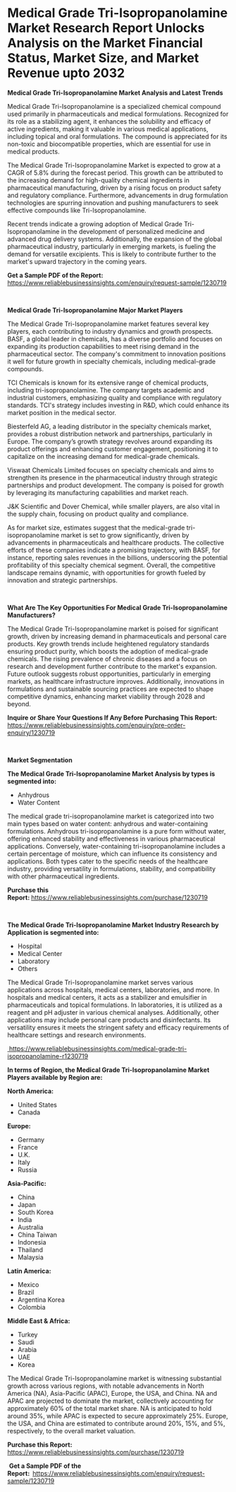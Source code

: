 <p><h1>Medical Grade Tri-Isopropanolamine Market Research Report Unlocks Analysis on the Market Financial Status, Market Size, and Market Revenue upto 2032</h1></p><p><strong>Medical Grade Tri-Isopropanolamine Market Analysis and Latest Trends</strong></p>
<p><p>Medical Grade Tri-Isopropanolamine is a specialized chemical compound used primarily in pharmaceuticals and medical formulations. Recognized for its role as a stabilizing agent, it enhances the solubility and efficacy of active ingredients, making it valuable in various medical applications, including topical and oral formulations. The compound is appreciated for its non-toxic and biocompatible properties, which are essential for use in medical products.</p><p>The Medical Grade Tri-Isopropanolamine Market is expected to grow at a CAGR of 5.8% during the forecast period. This growth can be attributed to the increasing demand for high-quality chemical ingredients in pharmaceutical manufacturing, driven by a rising focus on product safety and regulatory compliance. Furthermore, advancements in drug formulation technologies are spurring innovation and pushing manufacturers to seek effective compounds like Tri-Isopropanolamine. </p><p>Recent trends indicate a growing adoption of Medical Grade Tri-Isopropanolamine in the development of personalized medicine and advanced drug delivery systems. Additionally, the expansion of the global pharmaceutical industry, particularly in emerging markets, is fueling the demand for versatile excipients. This is likely to contribute further to the market's upward trajectory in the coming years.</p></p>
<p><strong>Get a Sample PDF of the Report:&nbsp;</strong> <a href="https://www.reliablebusinessinsights.com/enquiry/request-sample/1230719?utm_campaign=3439&utm_medium=2&utm_source=Github&utm_content=ia&utm_term=14042025&utm_id=medical-grade-tri-isopropanolamine">https://www.reliablebusinessinsights.com/enquiry/request-sample/1230719</a></p>
<p>&nbsp;</p>
<p><strong>Medical Grade Tri-Isopropanolamine Major Market Players</strong></p>
<p><p>The Medical Grade Tri-Isopropanolamine market features several key players, each contributing to industry dynamics and growth prospects. BASF, a global leader in chemicals, has a diverse portfolio and focuses on expanding its production capabilities to meet rising demand in the pharmaceutical sector. The company's commitment to innovation positions it well for future growth in specialty chemicals, including medical-grade compounds.</p><p>TCI Chemicals is known for its extensive range of chemical products, including tri-isopropanolamine. The company targets academic and industrial customers, emphasizing quality and compliance with regulatory standards. TCI's strategy includes investing in R&D, which could enhance its market position in the medical sector.</p><p>Biesterfeld AG, a leading distributor in the specialty chemicals market, provides a robust distribution network and partnerships, particularly in Europe. The company’s growth strategy revolves around expanding its product offerings and enhancing customer engagement, positioning it to capitalize on the increasing demand for medical-grade chemicals.</p><p>Viswaat Chemicals Limited focuses on specialty chemicals and aims to strengthen its presence in the pharmaceutical industry through strategic partnerships and product development. The company is poised for growth by leveraging its manufacturing capabilities and market reach.</p><p>J&K Scientific and Dover Chemical, while smaller players, are also vital in the supply chain, focusing on product quality and compliance.</p><p>As for market size, estimates suggest that the medical-grade tri-isopropanolamine market is set to grow significantly, driven by advancements in pharmaceuticals and healthcare products. The collective efforts of these companies indicate a promising trajectory, with BASF, for instance, reporting sales revenues in the billions, underscoring the potential profitability of this specialty chemical segment. Overall, the competitive landscape remains dynamic, with opportunities for growth fueled by innovation and strategic partnerships.</p></p>
<p>&nbsp;</p>
<p><strong>What Are The Key Opportunities For Medical Grade Tri-Isopropanolamine Manufacturers?</strong></p>
<p><p>The Medical Grade Tri-Isopropanolamine market is poised for significant growth, driven by increasing demand in pharmaceuticals and personal care products. Key growth trends include heightened regulatory standards ensuring product purity, which boosts the adoption of medical-grade chemicals. The rising prevalence of chronic diseases and a focus on research and development further contribute to the market's expansion. Future outlook suggests robust opportunities, particularly in emerging markets, as healthcare infrastructure improves. Additionally, innovations in formulations and sustainable sourcing practices are expected to shape competitive dynamics, enhancing market viability through 2028 and beyond.</p></p>
<p><strong>Inquire or Share Your Questions If Any Before Purchasing This Report:</strong> <a href="https://www.reliablebusinessinsights.com/enquiry/pre-order-enquiry/1230719?utm_campaign=3439&utm_medium=2&utm_source=Github&utm_content=ia&utm_term=14042025&utm_id=medical-grade-tri-isopropanolamine">https://www.reliablebusinessinsights.com/enquiry/pre-order-enquiry/1230719</a></p>
<p>&nbsp;</p>
<p><strong>Market Segmentation</strong></p>
<p><strong>The Medical Grade Tri-Isopropanolamine Market Analysis by types is segmented into:</strong></p>
<p><ul><li>Anhydrous</li><li>Water Content</li></ul></p>
<p><p>The medical grade tri-isopropanolamine market is categorized into two main types based on water content: anhydrous and water-containing formulations. Anhydrous tri-isopropanolamine is a pure form without water, offering enhanced stability and effectiveness in various pharmaceutical applications. Conversely, water-containing tri-isopropanolamine includes a certain percentage of moisture, which can influence its consistency and applications. Both types cater to the specific needs of the healthcare industry, providing versatility in formulations, stability, and compatibility with other pharmaceutical ingredients.</p></p>
<p><strong>Purchase this Report:&nbsp;</strong><a href="https://www.reliablebusinessinsights.com/purchase/1230719?utm_campaign=3439&utm_medium=2&utm_source=Github&utm_content=ia&utm_term=14042025&utm_id=medical-grade-tri-isopropanolamine">https://www.reliablebusinessinsights.com/purchase/1230719</a></p>
<p>&nbsp;</p>
<p><strong>The Medical Grade Tri-Isopropanolamine Market Industry Research by Application is segmented into:</strong></p>
<p><ul><li>Hospital</li><li>Medical Center</li><li>Laboratory</li><li>Others</li></ul></p>
<p><p>The Medical Grade Tri-Isopropanolamine market serves various applications across hospitals, medical centers, laboratories, and more. In hospitals and medical centers, it acts as a stabilizer and emulsifier in pharmaceuticals and topical formulations. In laboratories, it is utilized as a reagent and pH adjuster in various chemical analyses. Additionally, other applications may include personal care products and disinfectants. Its versatility ensures it meets the stringent safety and efficacy requirements of healthcare settings and research environments.</p></p>
<p><a href="https://www.reliablebusinessinsights.com/medical-grade-tri-isopropanolamine-r1230719?utm_campaign=3439&utm_medium=2&utm_source=Github&utm_content=ia&utm_term=14042025&utm_id=medical-grade-tri-isopropanolamine">&nbsp;https://www.reliablebusinessinsights.com/medical-grade-tri-isopropanolamine-r1230719</a></p>
<p><strong>In terms of Region, the Medical Grade Tri-Isopropanolamine Market Players available by Region are:</strong></p>
<p>
    <p> <strong> North America: </strong>
        <ul>
            <li>United States</li>
            <li>Canada</li>
        </ul>
        </p> 
    <p> <strong> Europe: </strong>
        <ul>
            <li>Germany</li>
            <li>France</li>
            <li>U.K.</li>
            <li>Italy</li>
            <li>Russia</li>
        </ul>
        </p> 
    <p> <strong> Asia-Pacific: </strong>
        <ul>
            <li>China</li>
            <li>Japan</li>
            <li>South Korea</li>
            <li>India</li>
            <li>Australia</li>
            <li>China Taiwan</li>
            <li>Indonesia</li>
            <li>Thailand</li>
            <li>Malaysia</li>
        </ul>
        </p> 
    <p> <strong> Latin America: </strong>
        <ul>
            <li>Mexico</li>
            <li>Brazil</li>
            <li>Argentina Korea</li>
            <li>Colombia</li>
        </ul>
        </p> 
    <p> <strong> Middle East & Africa: </strong>
        <ul>
            <li>Turkey</li>
            <li>Saudi</li>
            <li>Arabia</li>
            <li>UAE</li>
            <li>Korea</li>
        </ul>
    </p>
    </p>
<p><p>The Medical Grade Tri-Isopropanolamine market is witnessing substantial growth across various regions, with notable advancements in North America (NA), Asia-Pacific (APAC), Europe, the USA, and China. NA and APAC are projected to dominate the market, collectively accounting for approximately 60% of the total market share. NA is anticipated to hold around 35%, while APAC is expected to secure approximately 25%. Europe, the USA, and China are estimated to contribute around 20%, 15%, and 5%, respectively, to the overall market valuation.</p></p>
<p><strong>Purchase this Report: </strong><a href="https://www.reliablebusinessinsights.com/purchase/1230719?utm_campaign=3439&utm_medium=2&utm_source=Github&utm_content=ia&utm_term=14042025&utm_id=medical-grade-tri-isopropanolamine">https://www.reliablebusinessinsights.com/purchase/1230719</a></p>
<p>&nbsp;<strong>Get a Sample PDF of the Report:&nbsp;&nbsp;</strong><a href="https://www.reliablebusinessinsights.com/enquiry/request-sample/1230719?utm_campaign=3439&utm_medium=2&utm_source=Github&utm_content=ia&utm_term=14042025&utm_id=medical-grade-tri-isopropanolamine">https://www.reliablebusinessinsights.com/enquiry/request-sample/1230719</a></p>
<p><strong></strong></p>
<p><p></p><p></p><p></p></p>